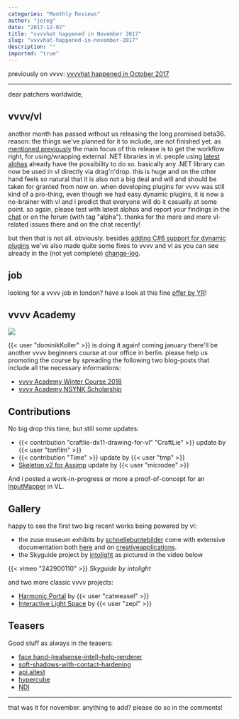 ```yaml
---
categories: "Monthly Reviews"
author: "joreg"
date: "2017-12-02"
title: "vvvvhat happened in November 2017"
slug: "vvvvhat-happened-in-november-2017"
description: ""
imported: "true"
---
```



previously on vvvv: [vvvvhat happened in October 2017](/blog/2017/vvvvhat-happened-in-october-2017)

---

dear patchers worldwide,

## vvvv/vl
another month has passed without us releasing the long promised beta36. reason: the things we've planned for it to include, are not finished yet. as [mentioned previously](/blog/2017/vvvvhat-happened-in-october-2017) the main focus of this release is to get the workflow right, for using/wrapping external .NET libraries in vl. people using [latest alphas](https://vvvv.org/downloads/previews) already have the possibility to do so. basically any .NET library can now be used in vl directly via drag'n'drop. this is huge and on the other hand feels so natural that it is also not a big deal and will and should be taken for granted from now on. when developing plugins for vvvv was still kind of a pro-thing, even though we had easy dynamic plugins, it is now a no-brainer with vl and i predict that everyone will do it casually at some point. so again, please test with latest alphas and report your findings in the [chat](https://betadocs.vvvv.org/chat.html) or on the forum (with tag "alpha"). thanks for the more and more vl-related issues there and on the chat recently!

but then that is not all. obviously. besides [adding C#6 support for dynamic plugins](/blog/2017/c6-compiler-for-dynamic-plugins) we've also made quite some fixes to vvvv and vl as you can see already in the (not yet complete) [change-log](https://betadocs.vvvv.org/changelog/index.html).

## job
looking for a vvvv job in london? have a look at this fine [offer by YR](https://discourse.vvvv.org/t/full-time-vvvv-developer-fun-and-creative-apps/15865)!

## vvvv Academy
![](vvvv-academy_logo.jpg) 

{{< user "dominikKoller" >}} is doing it again! coming january there'll be another vvvv beginners course at our office in berlin. please help us promoting the course by spreading the following two blog-posts that include all the necessary informations:
* [vvvv Academy Winter Course 2018](/blog/2017/vvvv-academy-winter-course-2018)
* [vvvv Academy NSYNK Scholarship](/blog/2017/vvvv-academy-nsynk-scholarship)

## Contributions
No big drop this time, but still some updates:
* {{< contribution "craftlie-dx11-drawing-for-vl" "CraftLie" >}} update by {{< user "tonfilm" >}}
* {{< contribution "Time" >}} update by {{< user "tmp" >}}
* [Skeleton v2 for Assimp](/blog/skeleton-v2-for-assimp-too) update by {{< user "microdee" >}}

And i posted a work-in-progress or more a proof-of-concept for an [InputMapper](https://discourse.vvvv.org/t/inputmapper/15876/1) in VL.

## Gallery
happy to see the first two big recent works being powered by vl:
* the zuse museum exhibits by [schnellebuntebilder](https://vvvv.org/businesses/schnellebuntebilder) come with extensive documentation both [here](/blog/zuse) and on [creativeapplications](http://www.creativeapplications.net/vvvv/konrad-zuse-and-the-origins-of-the-modern-computer-zuse-computer-museum). 
* the Skyguide project by [intolight](https://vvvv.org/businesses/intolight) as pictured in the video below

{{< vimeo "242900110" >}}
*Skyguide by intolight*

and two more classic vvvv projects:
* [Harmonic Portal](/blog/harmonic-portal) by {{< user "catweasel" >}}
* [Interactive Light Space](/blog/interactive-light-space-at-iaa-2017) by {{< user "zepi" >}}

## Teasers
Good stuff as always in the teasers:
* [face hand-(realsense-intel)-help-renderer](/blog/face%20hand-(realsense-intel)-help-renderer)
* [soft-shadows-with-contact-hardening](/blog/soft-shadows-with-contact-hardening)
* [api.aitest](/blog/api.aitest)
* [hypercube](/blog/hypercube)
* [NDI](https://twitter.com/vvvv_jp/status/936256745839587329)

--- 

that was it for november. anything to add? please do so in the comments!
